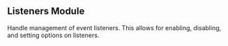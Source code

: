 ## Listeners Module

Handle management of event listeners. This allows for enabling, disabling, and setting options on listeners.
